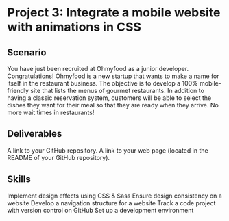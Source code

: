 # Project 3: Integrate a mobile website with animations in CSS

## Scenario
You have just been recruited at Ohmyfood as a junior developer. Congratulations!
Ohmyfood is a new startup that wants to make a name for itself in the restaurant business.
The objective is to develop a 100% mobile-friendly site that lists the menus of gourmet restaurants.
In addition to having a classic reservation system, customers will be able to select the dishes they want for their meal so that they are ready when they arrive.
No more wait times in restaurants!

## Deliverables
A link to your GitHub repository.
A link to your web page (located in the README of your GitHub repository).

## Skills
Implement design effects using CSS & Sass
Ensure design consistency on a website
Develop a navigation structure for a website
Track a code project with version control on GitHub
Set up a development environment

